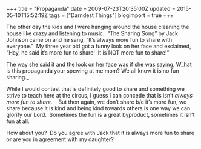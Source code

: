 +++
title = "Propaganda"
date = 2009-07-23T20:35:00Z
updated = 2015-05-10T15:52:19Z
tags = ["Darndest Things"]
blogimport = true 
+++

The other day the kids and I were 
hanging around the house
 cleaning the house like crazy and listening to music.&#160; “The Sharing Song” by Jack Johnson came on and he sang, “It’s always more fun to share with everyone.”&#160; My three year old got a funny look on her face and exclaimed, “Hey, he said it’s more fun to share!&#160; It is NOT more fun to share!”&#160; 

The way she said it and the look on her face was if she was saying, W_hat is this propaganda your spewing at me mom? We all know it is no fun sharing._

While I would contest that is definitely good to share and something we strive to teach here at the circus, I guess I can concede that is isn’t _always more fun to share.&#160;&#160;&#160;_ But then again, we don’t share b/c it’s more fun, we share because it is kind and being kind towards others is one way we can glorify our Lord.&#160; Sometimes the fun is a great byproduct, sometimes it isn’t fun at all.&#160; 

   









 

How about you?&#160; Do you agree with Jack that it is always more fun to share or are you in agreement with my daughter?

